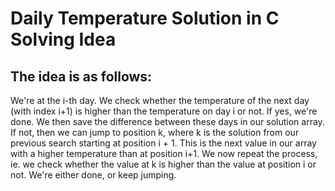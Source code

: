 <h1> Daily Temperature Solution in C Solving Idea </h1>
<h2> The idea is as follows: </h2>

We're at the i-th day.
We check whether the temperature of the next day (with index i+1) is higher than the temperature on day i or not.
If yes, we're done. We then save the difference between these days in our solution array.
If not, then we can jump to position k, where k is the solution from our previous search starting at position i + 1. This is the next value in our array with a higher temperature than at position i+1.
We now repeat the process, ie. we check whether the value at k is higher than the value at position i or not. We're either done, or keep jumping.

















